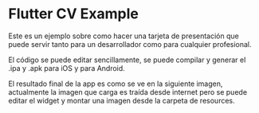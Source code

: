 # Flutter CV Example

Este es un ejemplo sobre como hacer una tarjeta de presentación que puede servir tanto para un desarrollador como para cualquier profesional.

El código se puede editar sencillamente, se puede compilar y generar el .ipa y .apk para iOS y para Android.

El resultado final de la app es como se ve en la siguiente imagen, actualmente la imagen que carga es traída desde internet pero se puede editar el widget y montar una imagen desde la carpeta de resources.
